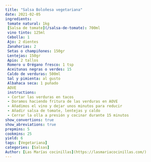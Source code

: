 ```yaml
---
title: "Salsa Boloñesa vegetariana"
date: 2021-02-05
ingredients:
 tomate natural: 1kg
 [Salsa de tomate](/salsa-de-tomate): 700ml
 vino tinto: 125ml 
 Cebolla: 1
 Ajo: 2 dientes
 Zanahorias: 2
 Setas o champiñones: 150gr
 Lentejas: 150gr
 Apio: 2 tallos
 Romero u Orégano fresco: 1 tsp
 Aceitunas negras o verdes: 15
 Caldo de verduras: 500ml
 Sal y pimienta: al gusto
 Albahaca seca: 1 puñado
 AOVE
 instructions:
 - Cortar las verduras en tacos
 - Doramos haciendo fritura de las verduras en AOVE
 - Añadimos el vino y dejar unos minutos para reducir
 - Añadir salsa de tomate, lentejas y caldo
 - Cerrar la olla a presión y cocinar durante 15 minutos
show_convertions: true
show_abreviations: true
prepmins: 5
cookmins: 25
yield: 6
tags: [Vegetariana]
categories: [Salsas]
Author: [Las Marías cocinillas](https://lasmariacocinillas.com/)
---
```


<!--stackedit_data:
eyJoaXN0b3J5IjpbMTQ0NjIwMDI2OF19
-->